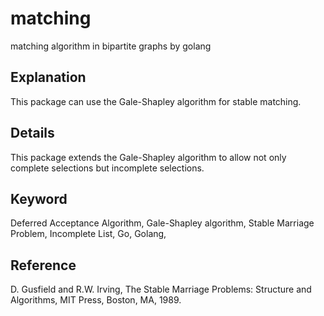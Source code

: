 # matching

matching algorithm in bipartite graphs by golang

## Explanation

This package can use the Gale-Shapley algorithm for stable matching.

## Details

This package extends the Gale-Shapley algorithm to allow not only complete selections but incomplete selections.

## Keyword

Deferred Acceptance Algorithm, Gale-Shapley algorithm, Stable Marriage Problem, Incomplete List, Go, Golang, 

## Reference

D. Gusfield and R.W. Irving, The Stable Marriage Problems:
Structure and Algorithms, MIT Press, Boston, MA, 1989. 